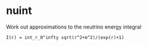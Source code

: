 # nuint

Work out approximations to the neutrino energy integral

```
I(r) = int_r_0^infty sqrt(r^2+m^2)/(exp(r)+1)
```
